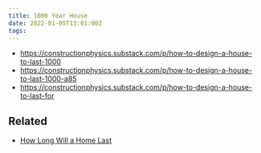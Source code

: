 ```yaml
---
title: 1000 Year House
date: 2022-01-05T13:01:00Z
tags:
---
```


* https://constructionphysics.substack.com/p/how-to-design-a-house-to-last-1000
* https://constructionphysics.substack.com/p/how-to-design-a-house-to-last-1000-a85
* https://constructionphysics.substack.com/p/how-to-design-a-house-to-last-for

## Related

* [How Long Will a Home Last](https://constructionphysics.substack.com/p/how-long-will-a-home-last)

